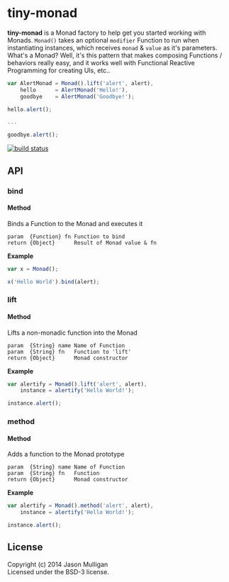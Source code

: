# tiny-monad

**tiny-monad** is a Monad factory to help get you started working with Monads. `Monad()` takes an optional `modifier` Function to run when instantiating instances, which receives `monad` & `value` as it's parameters. What's a Monad? Well, it's this pattern that makes composing Functions / behaviors really easy, and it works well with Functional Reactive Programming for creating UIs, etc..

```javascript
var AlertMonad = Monad().lift('alert', alert),
    hello      = AlertMonad('Hello!'),
    goodbye    = AlertMonad('Goodbye!');

hello.alert();

...

goodbye.alert();
```

[![build status](https://secure.travis-ci.org/avoidwork/tiny-monad.png)](http://travis-ci.org/avoidwork/tiny-monad)

## API

### bind
#### Method
Binds a Function to the Monad and executes it

	param  {Function} fn Function to bind
	return {Object}      Result of Monad value & fn

**Example**

```javascript
var x = Monad();

x('Hello World').bind(alert);
```

### lift
#### Method

Lifts a non-monadic function into the Monad

	param  {String} name Name of Function
	param  {String} fn   Function to 'lift'
	return {Object}      Monad constructor

**Example**

```javascript
var alertify = Monad().lift('alert', alert),
    instance = alertify('Hello World!');

instance.alert();
```

### method
#### Method

Adds a function to the Monad prototype

	param  {String} name Name of Function
	param  {String} fn   Function
	return {Object}      Monad constructor

**Example**

```javascript
var alertify = Monad().method('alert', alert),
    instance = alertify('Hello World!');

instance.alert();
```

## License
Copyright (c) 2014 Jason Mulligan  
Licensed under the BSD-3 license.
